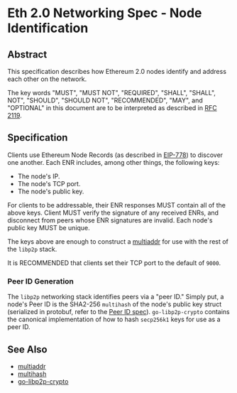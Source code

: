 # Eth 2.0 Networking Spec - Node Identification

## Abstract

This specification describes how Ethereum 2.0 nodes identify and address each other on the network.

The key words "MUST", "MUST NOT", "REQUIRED", "SHALL", "SHALL", NOT", "SHOULD", "SHOULD NOT", "RECOMMENDED",  "MAY", and "OPTIONAL" in this document are to be interpreted as described in [RFC 2119](https://tools.ietf.org/html/rfc2119).

## Specification

Clients use Ethereum Node Records (as described in [EIP-778](http://eips.ethereum.org/EIPS/eip-778)) to discover one another. Each ENR includes, among other things, the following keys:

- The node's IP.
- The node's TCP port.
- The node's public key.

For clients to be addressable, their ENR responses MUST contain all of the above keys. Client MUST verify the signature of any received ENRs, and disconnect from peers whose ENR signatures are invalid. Each node's public key MUST be unique.

The keys above are enough to construct a [multiaddr](https://github.com/multiformats/multiaddr) for use with the rest of the `libp2p` stack.

It is RECOMMENDED that clients set their TCP port to the default of `9000`.

### Peer ID Generation

The `libp2p` networking stack identifies peers via a "peer ID." Simply put, a node's Peer ID is the SHA2-256 `multihash` of the node's public key struct (serialized in protobuf, refer to the [Peer ID spec](https://github.com/libp2p/specs/pull/100)). `go-libp2p-crypto` contains the canonical implementation of how to hash `secp256k1` keys for use as a peer ID.

## See Also

- [multiaddr](https://github.com/multiformats/multiaddr)
- [multihash](https://multiformats.io/multihash/)
- [go-libp2p-crypto](https://github.com/libp2p/go-libp2p-crypto)
